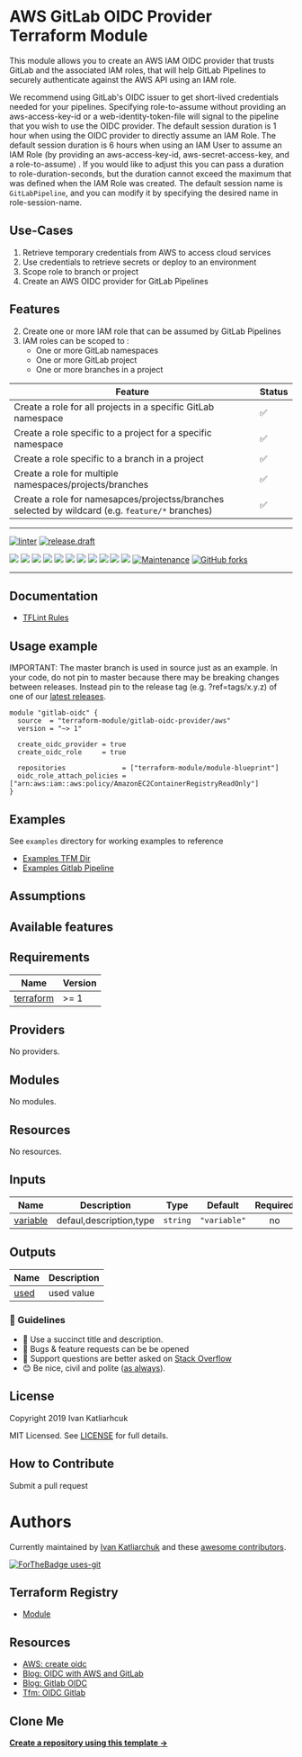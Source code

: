 # AWS GitLab OIDC Provider Terraform Module

This module allows you to create an AWS IAM OIDC provider that trusts GitLab and the associated IAM roles, that will help GitLab Pipelines to securely authenticate against the AWS API using an IAM role.

We recommend using GitLab's OIDC issuer to get short-lived credentials needed for your pipelines. Specifying role-to-assume without providing an aws-access-key-id or a web-identity-token-file will signal to the pipeline that you wish to use the OIDC provider. The default session duration is 1 hour when using the OIDC provider to directly assume an IAM Role. The default session duration is 6 hours when using an IAM User to assume an IAM Role (by providing an aws-access-key-id, aws-secret-access-key, and a role-to-assume) . If you would like to adjust this you can pass a duration to role-duration-seconds, but the duration cannot exceed the maximum that was defined when the IAM Role was created. The default session name is `GitLabPipeline`, and you can modify it by specifying the desired name in role-session-name.

## Use-Cases

1. Retrieve temporary credentials from AWS to access cloud services
1. Use credentials to retrieve secrets or deploy to an environment
1. Scope role to branch or project
1. Create an AWS OIDC provider for GitLab Pipelines

## Features

2. Create one or more IAM role that can be assumed by GitLab Pipelines
3. IAM roles can be scoped to :
     * One or more GitLab namespaces
     * One or more GitLab project
     * One or more branches in a project

| Feature                                                                                                | Status |
|--------------------------------------------------------------------------------------------------------|--------|
| Create a role for all projects in a specific GitLab namespace                                          | ✅     |
| Create a role specific to a project for a specific namespace                                           | ✅     |
| Create a role specific to a branch in a project                                                        | ✅     |
| Create a role for multiple namespaces/projects/branches                                                | ✅     |
| Create a role for namesapces/projectss/branches selected by wildcard (e.g. `feature/*` branches)       | ✅     |

---

[![linter](https://github.com/terraform-module/terraform-aws-gitlab-oidc-provider/actions/workflows/linter.yml/badge.svg)](https://github.com/terraform-module/terraform-aws-gitlab-oidc-provider/actions/workflows/linter.yml)
[![release.draft](https://github.com/terraform-module/terraform-aws-gitlab-oidc-provider/actions/workflows/release.draft.yml/badge.svg)](https://github.com/terraform-module/terraform-aws-gitlab-oidc-provider/actions/workflows/release.draft.yml)

[![](https://img.shields.io/github/license/terraform-module/terraform-aws-gitlab-oidc-provider)](https://github.com/terraform-module/terraform-aws-gitlab-oidc-provider)
![](https://img.shields.io/github/v/tag/terraform-module/terraform-aws-gitlab-oidc-provider)
![](https://img.shields.io/issues/github/terraform-module/terraform-aws-gitlab-oidc-provider)
![](https://img.shields.io/github/issues/terraform-module/terraform-aws-gitlab-oidc-provider)
![](https://img.shields.io/github/issues-closed/terraform-module/terraform-aws-gitlab-oidc-provider)
[![](https://img.shields.io/github/languages/code-size/terraform-module/terraform-aws-gitlab-oidc-provider)](https://github.com/terraform-module/terraform-aws-gitlab-oidc-provider)
[![](https://img.shields.io/github/repo-size/terraform-module/terraform-aws-gitlab-oidc-provider)](https://github.com/terraform-module/terraform-aws-gitlab-oidc-provider)
![](https://img.shields.io/github/languages/top/terraform-module/terraform-aws-gitlab-oidc-provider?color=green&logo=terraform&logoColor=blue)
![](https://img.shields.io/github/commit-activity/m/terraform-module/terraform-aws-gitlab-oidc-provider)
![](https://img.shields.io/github/contributors/terraform-module/terraform-aws-gitlab-oidc-provider)
![](https://img.shields.io/github/last-commit/terraform-module/terraform-aws-gitlab-oidc-provider)
[![Maintenance](https://img.shields.io/badge/Maintenu%3F-oui-green.svg)](https://GitHub.com/terraform-module/terraform-aws-gitlab-oidc-provider/graphs/commit-activity)
[![GitHub forks](https://img.shields.io/github/forks/terraform-module/terraform-aws-gitlab-oidc-provider.svg?style=social&label=Fork)](https://github.com/terraform-module/terraform-aws-gitlab-oidc-provider)

---

## Documentation

- [TFLint Rules](https://github.com/terraform-linters/tflint/tree/master/docs/rules)

## Usage example

IMPORTANT: The master branch is used in source just as an example. In your code, do not pin to master because there may be breaking changes between releases. Instead pin to the release tag (e.g. ?ref=tags/x.y.z) of one of our [latest releases](https://github.com/terraform-module/terraform-aws-gitlab-oidc-provider/releases).

```hcl
module "gitlab-oidc" {
  source  = "terraform-module/gitlab-oidc-provider/aws"
  version = "~> 1"

  create_oidc_provider = true
  create_oidc_role     = true

  repositories              = ["terraform-module/module-blueprint"]
  oidc_role_attach_policies = ["arn:aws:iam::aws:policy/AmazonEC2ContainerRegistryReadOnly"]
}
```

## Examples

See `examples` directory for working examples to reference

- [Examples TFM Dir](https://github.com/terraform-module/terraform-aws-gitlab-oidc-provider)
- [Examples Gitlab Pipeline](./gitlab/)

## Assumptions

## Available features

<!-- BEGINNING OF PRE-COMMIT-TERRAFORM DOCS HOOK -->
## Requirements

| Name | Version |
|------|---------|
| <a name="requirement_terraform"></a> [terraform](#requirement\_terraform) | >= 1 |

## Providers

No providers.

## Modules

No modules.

## Resources

No resources.

## Inputs

| Name | Description | Type | Default | Required |
|------|-------------|------|---------|:--------:|
| <a name="input_variable"></a> [variable](#input\_variable) | defaul,description,type | `string` | `"variable"` | no |

## Outputs

| Name | Description |
|------|-------------|
| <a name="output_used"></a> [used](#output\_used) | used value |
<!-- END OF PRE-COMMIT-TERRAFORM DOCS HOOK -->


### :memo: Guidelines

 - :memo: Use a succinct title and description.
 - :bug: Bugs & feature requests can be be opened
 - :signal_strength: Support questions are better asked on [Stack Overflow](https://stackoverflow.com/)
 - :blush: Be nice, civil and polite ([as always](http://contributor-covenant.org/version/1/4/)).

## License

Copyright 2019 Ivan Katliarhcuk

MIT Licensed. See [LICENSE](./LICENSE) for full details.

## How to Contribute

Submit a pull request

# Authors

Currently maintained by [Ivan Katliarchuk](https://github.com/ivankatliarchuk) and these [awesome contributors](https://github.com/terraform-module/terraform-aws-gitlab-oidc-provider/graphs/contributors).

[![ForTheBadge uses-git](http://ForTheBadge.com/images/badges/uses-git.svg)](https://GitHub.com/)

## Terraform Registry

- [Module](https://registry.terraform.io/modules/terraform-module/gitlab-oidc-provider/aws/latest)

## Resources

- [AWS: create oidc](https://docs.aws.amazon.com/IAM/latest/UserGuide/id_roles_providers_create_oidc.html)
- [Blog: OIDC with AWS and GitLab](https://oblcc.com/blog/configure-openid-connect-for-gitlab-and-aws/)
- [Blog: Gitlab OIDC](https://docs.gitlab.com/ee/ci/cloud_services/aws/)
- [Tfm: OIDC Gitlab](https://gitlab.com/guided-explorations/aws/configure-openid-connect-in-aws/)

## Clone Me

[**Create a repository using this template →**][template.generate]

<!-- resources -->
[template.generate]: https://github.com/terraform-module/terraform-aws-gitlab-oidc-provider/generate


<!-- https://github.com/moritzheiber/terraform-aws-oidc-github-actions-module -->
